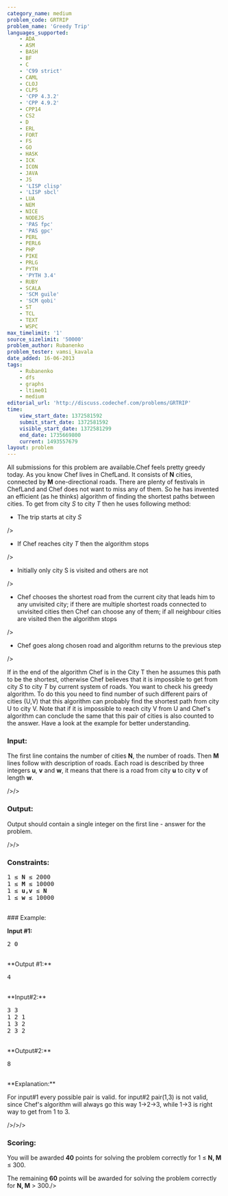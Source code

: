 ```yaml
---
category_name: medium
problem_code: GRTRIP
problem_name: 'Greedy Trip'
languages_supported:
    - ADA
    - ASM
    - BASH
    - BF
    - C
    - 'C99 strict'
    - CAML
    - CLOJ
    - CLPS
    - 'CPP 4.3.2'
    - 'CPP 4.9.2'
    - CPP14
    - CS2
    - D
    - ERL
    - FORT
    - FS
    - GO
    - HASK
    - ICK
    - ICON
    - JAVA
    - JS
    - 'LISP clisp'
    - 'LISP sbcl'
    - LUA
    - NEM
    - NICE
    - NODEJS
    - 'PAS fpc'
    - 'PAS gpc'
    - PERL
    - PERL6
    - PHP
    - PIKE
    - PRLG
    - PYTH
    - 'PYTH 3.4'
    - RUBY
    - SCALA
    - 'SCM guile'
    - 'SCM qobi'
    - ST
    - TCL
    - TEXT
    - WSPC
max_timelimit: '1'
source_sizelimit: '50000'
problem_author: Rubanenko
problem_tester: vamsi_kavala
date_added: 16-06-2013
tags:
    - Rubanenko
    - dfs
    - graphs
    - ltime01
    - medium
editorial_url: 'http://discuss.codechef.com/problems/GRTRIP'
time:
    view_start_date: 1372581592
    submit_start_date: 1372581592
    visible_start_date: 1372581299
    end_date: 1735669800
    current: 1493557679
layout: problem
---
```

All submissions for this problem are available.Chef feels pretty greedy today. As you know Chef lives in ChefLand. It consists of **N** cities, connected by **M** one-directional roads. There are plenty of festivals in ChefLand and Chef does not want to miss any of them. So he has invented an efficient (as he thinks) algorithm of finding the shortest paths between cities. To get from city _S_ to city _T_ then he uses following method:

- The trip starts at city _S_

/>

- If Chef reaches city _T_ then the algorithm stops

/>

- Initially only city S is visited and others are not

/>

- Chef chooses the shortest road from the current city that leads him to any unvisited city; if there are multiple shortest roads connected to unvisited cities then Chef can choose any of them; if all neighbour cities are visited then the algorithm stops

/>

- Chef goes along chosen road and algorithm returns to the previous step

/>


If in the end of the algorithm Chef is in the City T then he assumes this path to be the shortest, otherwise Chef believes that it is impossible to get from city _S_ to city _T_ by current system of roads.
You want to check his greedy algorithm. To do this you need to find number of such different pairs of cities (U,V) that this algorithm can probably find the shortest path from city U to city V. Note that if it is impossible to reach city V from U and Chef's algorithm can conclude the same that this pair of cities is also counted to the answer. Have a look at the example for better understanding.

### Input:

The first line contains the number of cities **N**, the number of roads. Then **M** lines follow with description of roads. Each road is described by three integers **u**, **v** and **w**, it means that there is a road from city **u** to city **v** of length **w**.

/>/>

### Output:

Output should contain a single integer on the first line - answer for the problem.

/>/>

### Constraints:

<pre>
1 ≤ <b>N</b> ≤ 2000
1 ≤ <b>M</b> ≤ 10000
1 ≤ <b>u,v</b> ≤ <b>N</b>
1 ≤ <b>w</b> ≤ 10000

</pre>### Example:

**Input #1:**

<pre>
2 0

</pre>**Output #1:**

<pre>
4

</pre>**Input#2:**

<pre>
3 3
1 2 1
1 3 2
2 3 2

</pre>**Output#2:**

<pre>
8

</pre>**Explanation:**

For input#1 every possible pair is valid. for input#2 pair(1,3) is not valid, since Chef's algorithm will always go this way 1->2->3, while 1->3 is right way to get from 1 to 3. 

/>/>/>

### Scoring:

You will be awarded **40** points for solving the problem correctly for 1 ≤ **N, M**  ≤ 300.

The remaining **60** points will be awarded for solving the problem correctly for **N, M**  > 300./>

